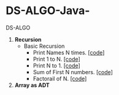 # DS-ALGO-Java-
DS-ALGO

1. **Recursion**
     - Basic Recursion
	    - Print Names N times. [[code]](https://github.com/anchitbhuhan/DS-ALGO-Java-/blob/main/Recursion/printNtimes.cpp)
	    - Print 1 to N. [[code]](https://github.com/anchitbhuhan/DS-ALGO-Java-/blob/main/Recursion/OnetoN.cpp)
	    - Print N to 1. [[code]](https://github.com/anchitbhuhan/DS-ALGO-Java-/blob/main/Recursion/printNtimes.cpp)
	    - Sum of First N numbers. [[code]](https://github.com/anchitbhuhan/DS-ALGO-Java-/tree/main/Recursion)
	    - Factorail of N. [[code]](https://github.com/anchitbhuhan/DS-ALGO-Java-/blob/main/Recursion/Factorial.cpp)
2. **Array as ADT**
